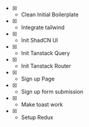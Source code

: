 - [x] - Clean Initial Boilerplate
- [x] - Integrate tailwind
- [x] - Init ShadCN UI
- [x] - Init Tanstack Query
- [x] - Init Tanstack Router
- [x] - Sign up Page
- [x] - Sign up form submission
- [x] - Make toast work
- [x] - Setup Redux
